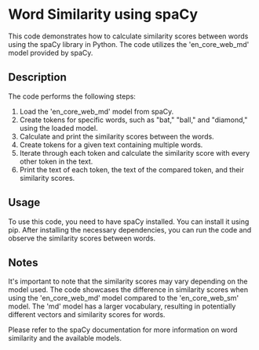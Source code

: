 # Word Similarity using spaCy

This code demonstrates how to calculate similarity scores between words using the spaCy library in Python. The code utilizes the 'en_core_web_md' model provided by spaCy.

## Description

The code performs the following steps:

1. Load the 'en_core_web_md' model from spaCy.
2. Create tokens for specific words, such as "bat," "ball," and "diamond," using the loaded model.
3. Calculate and print the similarity scores between the words.
4. Create tokens for a given text containing multiple words.
5. Iterate through each token and calculate the similarity score with every other token in the text.
6. Print the text of each token, the text of the compared token, and their similarity scores.

## Usage

To use this code, you need to have spaCy installed. You can install it using pip.
After installing the necessary dependencies, you can run the code and observe the similarity scores between words.

## Notes

It's important to note that the similarity scores may vary depending on the model used. The code showcases the difference in similarity scores when using the 'en_core_web_md' model compared to the 'en_core_web_sm' model. The 'md' model has a larger vocabulary, resulting in potentially different vectors and similarity scores for words.

Please refer to the spaCy documentation for more information on word similarity and the available models.
